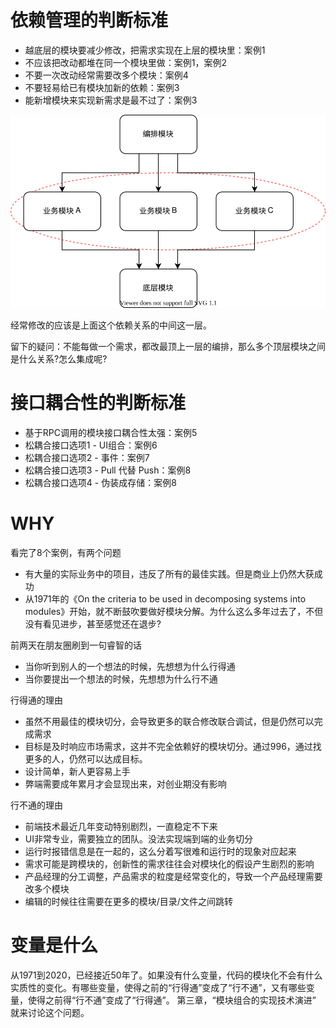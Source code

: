 # 依赖管理的判断标准

* 越底层的模块要减少修改，把需求实现在上层的模块里：案例1
* 不应该把改动都堆在同一个模块里做：案例1，案例2
* 不要一次改动经常需要改多个模块：案例4
* 不要轻易给已有模块加新的依赖：案例3
* 能新增模块来实现新需求是最不过了：案例3

![shape](./shape.drawio.svg)

经常修改的应该是上面这个依赖关系的中间这一层。

留下的疑问：不能每做一个需求，都改最顶上一层的编排，那么多个顶层模块之间是什么关系?怎么集成呢? 

# 接口耦合性的判断标准

* 基于RPC调用的模块接口耦合性太强：案例5
* 松耦合接口选项1 - UI组合：案例6
* 松耦合接口选项2 - 事件：案例7
* 松耦合接口选项3 - Pull 代替 Push：案例8
* 松耦合接口选项4 - 伪装成存储：案例8

# WHY

看完了8个案例，有两个问题

* 有大量的实际业务中的项目，违反了所有的最佳实践。但是商业上仍然大获成功
* 从1971年的《On the criteria to be used in decomposing systems into modules》开始，就不断鼓吹要做好模块分解。为什么这么多年过去了，不但没有看见进步，甚至感觉还在退步?

前两天在朋友圈刷到一句睿智的话

* 当你听到别人的一个想法的时候，先想想为什么行得通
* 当你要提出一个想法的时候，先想想为什么行不通

行得通的理由

* 虽然不用最佳的模块切分，会导致更多的联合修改联合调试，但是仍然可以完成需求
* 目标是及时响应市场需求，这并不完全依赖好的模块切分。通过996，通过找更多的人，仍然可以达成目标。
* 设计简单，新人更容易上手
* 弊端需要成年累月才会显现出来，对创业期没有影响

行不通的理由

* 前端技术最近几年变动特别剧烈，一直稳定不下来
* UI非常专业，需要独立的团队。没法实现端到端的业务切分
* 运行时报错信息是在一起的，这么分着写很难和运行时的现象对应起来
* 需求可能是跨模块的，创新性的需求往往会对模块化的假设产生剧烈的影响
* 产品经理的分工调整，产品需求的粒度是经常变化的，导致一个产品经理需要改多个模块
* 编辑的时候往往需要在更多的模块/目录/文件之间跳转

# 变量是什么

从1971到2020，已经接近50年了。如果没有什么变量，代码的模块化不会有什么实质性的变化。有哪些变量，使得之前的“行得通”变成了“行不通”，又有哪些变量，使得之前得“行不通”变成了“行得通”。
第三章，“模块组合的实现技术演进” 就来讨论这个问题。